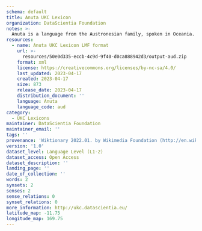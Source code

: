 ```yaml
---
schema: default
title: Anuta UKC Lexicon
organization: DataScientia Foundation
notes: >-
  Anuta is a language from the Austronesian family, spoken in Oceania. The UKC Lexicon of Anuta is represented as a lexico-semantic network. It consists of words, word senses, synsets, as well as sense-level and synset-level relationships.
resources:
  - name: Anuta UKC Lexicon LMF format
    url: >-
      resources/50e0d335-eccb-4c9d-9f40-d0ca888942d3/output-aud.zip
    format: xml
    license: https://creativecommons.org/licenses/by-nc-sa/4.0/
    last_updated: 2023-04-17
    created: 2023-04-17
    size: 873
    release_date: 2023-04-17
    distribution_document: ''
    language: Anuta
    language_code: aud
category:
  - UKC Lexicons
maintainer: DataScientia Foundation
maintainer_email: ''
tags: ''
provenance: 'Wiktionary 2022.01. by Wikimedia Foundation (http://en.wiktionary.org); Princeton WordNet 2.1 by Princeton University (https://wordnet.princeton.edu)'
version: '1.0'
dataset_level: Language Level (L1-2)
dataset_access: Open Access
dataset_description: ''
landing_page: ''
date_of_collection: ''
words: 2
synsets: 2
senses: 2
sense_relations: 0
synset_relations: 0
more_information: http://ukc.datascientia.eu/
latitude_map: -11.75
longitude_map: 169.75
---
```

